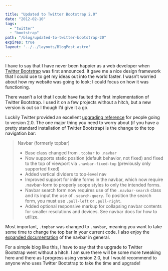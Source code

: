 ```yaml
---

title: "Updated to Twitter Bootstrap 2.0"
date: "2012-02-10"
tags:
  - "twitter"
  - "bootstrap"
path: "/blog/updated-to-twitter-bootstrap-20"
expires: true
layout: '../../layouts/BlogPost.astro'

---
```


I have to say that I have never been happier as a web developer when [Twitter Bootstrap][1] was first announced. It gave me a nice design framework that I could use to get my ideas out into the world faster. I wasn’t worried about how my website was going to look; I could focus on how it was functioning.

There wasn’t a lot that I could have faulted the first implementation of Twitter Bootstrap. I used it on a few projects without a hitch, but a new version is out so I though I’d give it a go.

Luckily Twitter provided an excellent [upgrading reference][2] for people going to version 2.0. The one major thing you need to worry about (if you have a pretty standard installation of Twitter Bootstrap) is the change to the top navigation bar:

> Navbar (formerly topbar)
>
> *  Base class changed from `.topbar` to `.navbar`
> *  Now supports static position (default behavior, not fixed) and fixed to the top of viewport via `.navbar-fixed-top` (previously only supported fixed)
> *  Added vertical dividers to top-level nav
> *  Improved support for inline forms in the navbar, which now require .navbar-form to properly scope styles to only the intended forms.
> *  Navbar search form now requires use of the `.navbar-search` class and its input the use of `.search-query`. To position the search form, you must use `.pull-left` or `.pull-right`.
> *  Added optional responsive markup for collapsing navbar contents for smaller resolutions and devices. See navbar docs for how to utilize.


Most important, `.topbar` was changed to `.navbar`, meaning you want to take some time to change the top bar in your current code. I also enjoy the [expanded documentation][3] of the navbar in general.

For a simple blog like this, I have to say that the upgrade to Twitter Bootstrap went without a hitch. I am sure there will be some more tweaking here and there as I progress using version 2.0, but I would recommend to anyone who uses Twitter Bootstrap to take the time and upgrade!

 [1]: http://twitter.github.com/bootstrap/
 [2]: http://twitter.github.com/bootstrap/upgrading.html
 [3]: http://twitter.github.com/bootstrap/components.html#navbar
